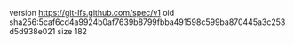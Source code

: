 version https://git-lfs.github.com/spec/v1
oid sha256:5caf6cd4a9924b0af7639b8799fbba491598c599ba870445a3c253d5d938e021
size 182
